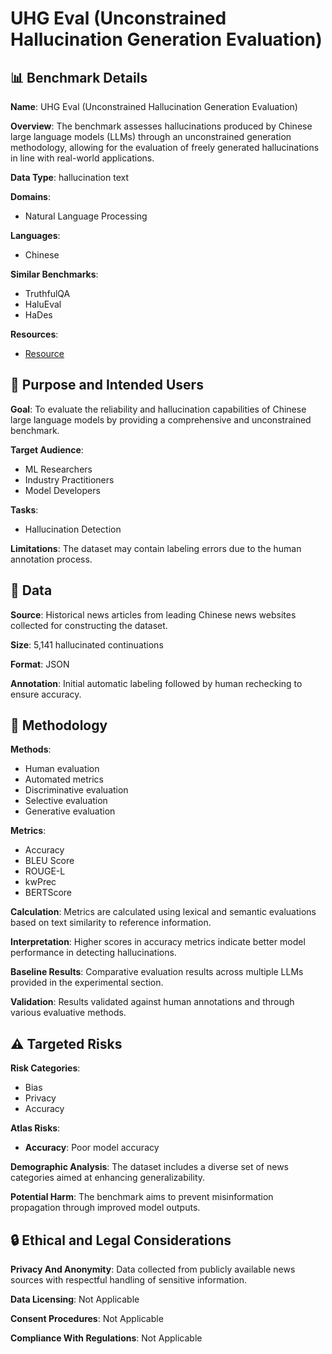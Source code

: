 # UHG Eval (Unconstrained Hallucination Generation Evaluation)

## 📊 Benchmark Details

**Name**: UHG Eval (Unconstrained Hallucination Generation Evaluation)

**Overview**: The benchmark assesses hallucinations produced by Chinese large language models (LLMs) through an unconstrained generation methodology, allowing for the evaluation of freely generated hallucinations in line with real-world applications.

**Data Type**: hallucination text

**Domains**:
- Natural Language Processing

**Languages**:
- Chinese

**Similar Benchmarks**:
- TruthfulQA
- HaluEval
- HaDes

**Resources**:
- [Resource](https://iaar-shanghai.github.io/UHGEval/)

## 🎯 Purpose and Intended Users

**Goal**: To evaluate the reliability and hallucination capabilities of Chinese large language models by providing a comprehensive and unconstrained benchmark.

**Target Audience**:
- ML Researchers
- Industry Practitioners
- Model Developers

**Tasks**:
- Hallucination Detection

**Limitations**: The dataset may contain labeling errors due to the human annotation process.

## 💾 Data

**Source**: Historical news articles from leading Chinese news websites collected for constructing the dataset.

**Size**: 5,141 hallucinated continuations

**Format**: JSON

**Annotation**: Initial automatic labeling followed by human rechecking to ensure accuracy.

## 🔬 Methodology

**Methods**:
- Human evaluation
- Automated metrics
- Discriminative evaluation
- Selective evaluation
- Generative evaluation

**Metrics**:
- Accuracy
- BLEU Score
- ROUGE-L
- kwPrec
- BERTScore

**Calculation**: Metrics are calculated using lexical and semantic evaluations based on text similarity to reference information.

**Interpretation**: Higher scores in accuracy metrics indicate better model performance in detecting hallucinations.

**Baseline Results**: Comparative evaluation results across multiple LLMs provided in the experimental section.

**Validation**: Results validated against human annotations and through various evaluative methods.

## ⚠️ Targeted Risks

**Risk Categories**:
- Bias
- Privacy
- Accuracy

**Atlas Risks**:
- **Accuracy**: Poor model accuracy

**Demographic Analysis**: The dataset includes a diverse set of news categories aimed at enhancing generalizability.

**Potential Harm**: The benchmark aims to prevent misinformation propagation through improved model outputs.

## 🔒 Ethical and Legal Considerations

**Privacy And Anonymity**: Data collected from publicly available news sources with respectful handling of sensitive information.

**Data Licensing**: Not Applicable

**Consent Procedures**: Not Applicable

**Compliance With Regulations**: Not Applicable

